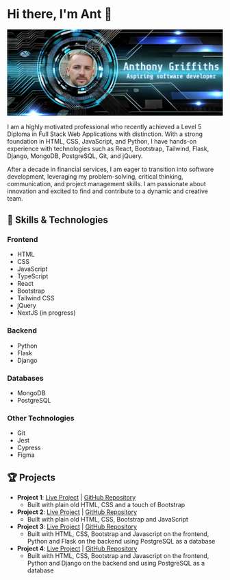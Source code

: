 # Hi there, I'm Ant 👋

![Profile Banner](./github-banner.webp)

I am a highly motivated professional who recently achieved a Level 5 Diploma in Full Stack Web Applications with distinction. With a strong foundation in HTML, CSS, JavaScript, and Python, I have hands-on experience with technologies such as React, Bootstrap, Tailwind, Flask, Django, MongoDB, PostgreSQL, Git, and jQuery. 

After a decade in financial services, I am eager to transition into software development, leveraging my problem-solving, critical thinking, communication, and project management skills. I am passionate about innovation and excited to find and contribute to a dynamic and creative team.

## 🌟 Skills & Technologies

### Frontend
- HTML
- CSS
- JavaScript
- TypeScript
- React
- Bootstrap
- Tailwind CSS
- jQuery
- NextJS (in progress)

### Backend
- Python
- Flask
- Django

### Databases
- MongoDB
- PostgreSQL

### Other Technologies
- Git
- Jest
- Cypress
- Figma

## 🏆 Projects
- **Project 1**: [Live Project](https://ant2210.github.io/project1/) | [GitHub Repository](https://github.com/Ant2210/project1)
  - Built with plain old HTML, CSS and a touch of Bootstrap 
- **Project 2**: [Live Project](https://ant2210.github.io/project2/) | [GitHub Repository](https://github.com/Ant2210/project2)
  - Built with plain old HTML, CSS, Bootstrap and JavaScript
- **Project 3**: [Live Project](https://budgify-app-a7b562a0c28c.herokuapp.com/) | [GitHub Repository](https://github.com/Ant2210/budgify)
  - Built with HTML, CSS, Bootstrap and Javascript on the frontend, Python and Flask on the backend using PostgreSQL as a database
- **Project 4**: [Live Project](https://keto-kreations-25ff0a2cbc9e.herokuapp.com/) | [GitHub Repository](https://github.com/Ant2210/keto-kreations)
  - Built with HTML, CSS, Bootstrap and Javascript on the frontend, Python and Django on the backend and using PostgreSQL as a database
